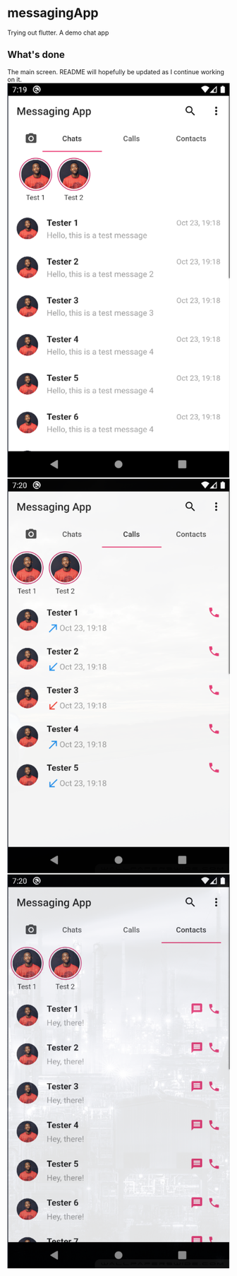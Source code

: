 # messagingApp

Trying out flutter. A demo chat app

## What's done

The main screen.
README will hopefully be updated as I continue working on it.
![image](Screenshots/ChatScreen.png)
![image](Screenshots/CallScreen.png)
![image](Screenshots/ContactScreen.png)
